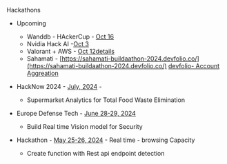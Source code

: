 Hackathons

- Upcoming
    - Wanddb - HAckerCup - [Oct 16](https://github.com/wandb/aihackercup)
    - Nvidia Hack AI -[Oct 3](https://hackaichallenge.devpost.com/)
    - Valorant + AWS - [Oct 12](https://vcthackathon.devpost.com/)[details](2024/valorant-hackathon.md)
    - Sahamati - [https://sahamati-buildaathon-2024.devfolio.co/](https://sahamati-buildaathon-2024.devfolio.co/) [devfolio- Account Aggreation](https://devfolio.notion.site/Sahamati-BuildAAthon-2024-Hackers-Guide-10456997768d80a7bd7ff65a645e6626)

- HackNow 2024 - [July, 2024](python/reconaissance/README.md) -     
    - Supermarket Analytics for Total Food Waste Elimination
- Europe Defense Tech - [June 28-29, 2024](python/reconaissance/README.md) 
    - Build Real time Vision model for Security
- Hackathon - [May 25-26, 2024](docs/2024/hackathon-may-2024.md) - Real time - browsing Capacity  
    - Create function with Rest api endpoint detection 


